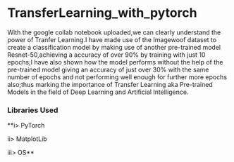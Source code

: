 # TransferLearning_with_pytorch
With the google collab notebook uploaded,we can clearly understand the power of Tranfer Learning.I have made use of the Imagewoof dataset to create a classification model by  making use of another pre-trained model Resnet-50,achieving a accuracy of over 90% by training with just 10 epochs;I have also shown how the model performs without the help of the pre-trained model giving an accuracy of just over 30% with the same number of epochs and not performing well enough for further more epochs also;thus marking the importance of Transfer Learning aka Pre-trained Models in the field of Deep Learning and Artificial Intelligence.  

### Libraries Used
**i> PyTorch

ii> MatplotLib

iii> OS**

